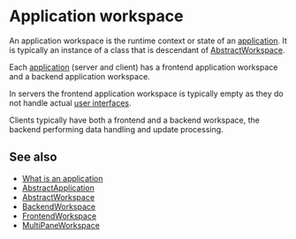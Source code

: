 # Application workspace

An application workspace is the runtime context or state of an [application](def://). It is
typically an instance of a class that is descendant of [AbstractWorkspace](class://).

Each [application](def://) (server and client) has a frontend application workspace and
a backend application workspace.

In servers the frontend application workspace is typically empty as they do not handle
actual [user interfaces](def://).

Clients typically have both a frontend and a backend workspace, the backend performing
data handling and update processing.

## See also

- [What is an application](guide://)
- [AbstractApplication](class://)
- [AbstractWorkspace](class://)
- [BackendWorkspace](class://)
- [FrontendWorkspace](class://)
- [MultiPaneWorkspace](class://)